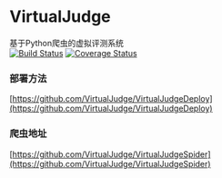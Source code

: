 # VirtualJudge
基于Python爬虫的虚拟评测系统  
[![Build Status](https://travis-ci.org/VirtualJudge/VirtualJudge.svg?branch=master)](https://travis-ci.org/VirtualJudge/VirtualJudge)
[![Coverage Status](https://coveralls.io/repos/github/VirtualJudge/VirtualJudge/badge.svg?branch=master)](https://coveralls.io/github/VirtualJudge/VirtualJudge?branch=master)
### 部署方法
[https://github.com/VirtualJudge/VirtualJudgeDeploy](https://github.com/VirtualJudge/VirtualJudgeDeploy)

### 爬虫地址
[https://github.com/VirtualJudge/VirtualJudgeSpider](https://github.com/VirtualJudge/VirtualJudgeSpider)

